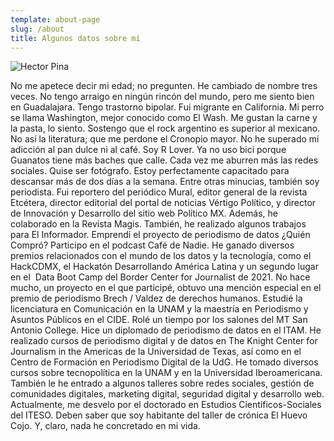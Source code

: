 ```yaml
---
template: about-page
slug: /about
title: Algunos datos sobre mí
---
```

![Hector Pina](/assets/yop.jpg "Hector Pina")

No me apetece decir mi edad; no pregunten. He cambiado de nombre tres veces. No tengo arraigo en ningún rincón del mundo, pero me siento bien en Guadalajara. Tengo trastorno bipolar. Fui migrante en California. Mi perro se llama Washington, mejor conocido como El Wash. Me gustan la carne y la pasta, lo siento. Sostengo que el rock argentino es superior al mexicano. No así la literatura; que me perdone el Cronopio mayor. No he superado mi adicción al pan dulce ni al café. Soy R Lover. Ya no uso bici porque Guanatos tiene más baches que calle. Cada vez me aburren más las redes sociales. Quise ser fotógrafo. Estoy perfectamente capacitado para descansar más de dos días a la semana. Entre otras minucias, también soy periodista. Fui reportero del periódico Mural, editor general de la revista Etcétera, director editorial del portal de noticias Vértigo Político, y director de Innovación y Desarrollo del sitio web Político MX. Además, he colaborado en la Revista Magis. También, he realizado algunos trabajos para El Informador. Emprendí el proyecto de periodismo de datos ¿Quién Compró? Participo en el podcast Café de Nadie. He ganado diversos premios relacionados con el mundo de los datos y la tecnología, como el HackCDMX, el Hackatón Desarrollando América Latina y un segundo lugar en el  Data Boot Camp del Border Center for Journalist de 2021. No hace mucho, un proyecto en el que participé, obtuvo una mención especial en el premio de periodismo Brech / Valdez de derechos humanos. Estudié la licenciatura en Comunicación en la UNAM y la maestría en Periodismo y Asuntos Públicos en el CIDE. Rolé un tiempo por los salones del MT San Antonio College. Hice un diplomado de periodismo de datos en el ITAM. He realizado cursos de periodismo digital y de datos en The Knight Center for Journalism in the Americas de la Universidad de Texas, así como en el Centro de Formación en Periodismo Digital de la UdG. He tomado diversos cursos sobre tecnopolítica en la UNAM y en la Universidad Iberoamericana. También le he entrado a algunos talleres sobre redes sociales, gestión de comunidades digitales, marketing digital, seguridad digital y desarrollo web. Actualmente, me desvelo por el doctorado en Estudios Científicos-Sociales del ITESO. Deben saber que soy habitante del taller de crónica El Huevo Cojo. Y, claro, nada he concretado en mi vida.